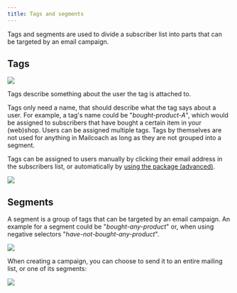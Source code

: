 ```yaml
---
title: Tags and segments
---
```


Tags and segments are used to divide a subscriber list into parts that can be targeted by an email campaign.

## Tags

![](https://mailcoach.app/images/docs/app/lists/tags.png)

Tags describe something about the user the tag is attached to.

Tags only need a name, that should describe what the tag says about a user. For example, a tag's name could be "_bought-product-A_", which would be assigned to subscribers that have bought a certain item in your (web)shop. Users can be assigned multiple tags. Tags by themselves are not used for anything in Mailcoach as long as they are not grouped into a segment.

Tags can be assigned to users manually by clicking their email address in the subscribers list, or automatically by [using the package (advanced)](todo:link-to-tags-in-other-docs?).

![](https://mailcoach.app/images/docs/app/lists/tags-on-subscriber.png)

## Segments

A segment is a group of tags that can be targeted by an email campaign. An example for a segment could be "_bought-any-product_" or, when using negative selectors "_have-not-bought-any-product_".

![](https://mailcoach.app/images/docs/app/lists/segments.png)

When creating a campaign, you can choose to send it to an entire mailing list, or one of its segments:

![](https://mailcoach.app/images/docs/app/lists/segments-on-campaign.png)
